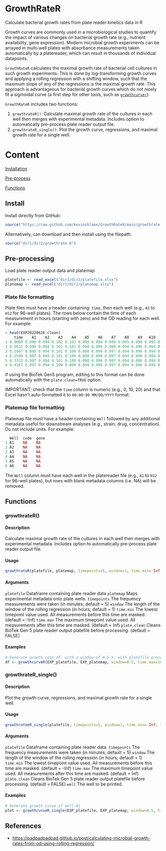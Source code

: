 # GrowthRateR
Calculate bacterial growth rates from plate reader kinetics data in R

Growth curves are commonly used in a microbiological studies to quantify the impact of various changes on bacterial growth rate (e.g., nutrient availability, gene expression). Modern microbial growth experiments can be arrayed in multi-well plates with absorbance measurements taken automatically by a platereader, which can result in thousands of individual datapoints.

`GrowthRateR` calculates the maximal growth rate of bacterial cell cultures in such growth experiments. This is done by log-transforming growth curves and applying a rolling regression with a shifting window, such that the maximum slope of any of the regressions is the maximal growth rate. This approach is advantageous for bacterial growth curves which do not nicely fit a sigmoidal curve (a first step for other tools, such as [`growthcurver`](https://www.rdocumentation.org/packages/growthcurver/versions/0.3.1#)).

`GrowthRateR` includes two functions:

1. `growthrateR()`: Calculate maximal growth rate of the cultures in each well then merges with experimental metadata. Includes option to automatically pre-process plate reader output file. 
2. `growthrateR_single()`: Plot the growth curve, regressions, and maximal growth rate for a single well.


# Content

[Installation](#install)

[Pre-process](#pre-processing)

[Functions](#functions)

## Install

Install directly from GitHub:
```r
source("https://raw.github.com/kevinsblake/GrowthRateR/main/growthrate.R")
```

Alternatively, can download and then install using the filepath:
```r
source("dir1/dir2/growthrate.R")
```

## Pre-processing

Load plate reader output data and platemap

```r
platefile <- read_excel("dir1/dir2/platefile.xlsx")
platemap <- read_excel("dir1/dir2/platemap.xlsx")

```

### Plate file formatting

Plate files must have a header containing: `time`, then each well (e.g., `A1` to `H12` for 96-well plates). The rows below contain the time of each measurement in hours (starting with zero) and the OD reading for each well. For example:

```r
> head(EXP20220626.clean)
    time    A1    A2    A3    A4    A5    A6    A7    A8    A9   A10   A11   A12    B1    B2    B3    B4    B5    B6    B7
1 0.0000 0.098 0.094 0.102 0.102 0.099 0.098 0.098 0.095 0.096 0.095 0.097 0.100 0.095 0.129 0.122 0.119 0.124 0.122 0.124
2 0.0833 0.098 0.094 0.101 0.101 0.098 0.098 0.098 0.094 0.096 0.094 0.096 0.099 0.095 0.129 0.122 0.119 0.123 0.122 0.124
3 0.1667 0.098 0.094 0.101 0.100 0.098 0.098 0.097 0.094 0.096 0.094 0.095 0.099 0.094 0.129 0.123 0.119 0.124 0.123 0.124
4 0.2500 0.097 0.094 0.101 0.100 0.098 0.098 0.097 0.094 0.096 0.094 0.095 0.099 0.094 0.131 0.124 0.121 0.126 0.124 0.127
5 0.3333 0.097 0.094 0.101 0.100 0.098 0.098 0.097 0.094 0.096 0.094 0.095 0.099 0.094 0.134 0.127 0.123 0.128 0.126 0.128
6 0.4167 0.097 0.094 0.100 0.099 0.098 0.098 0.097 0.094 0.096 0.094 0.095 0.099 0.094 0.138 0.131 0.127 0.132 0.130 0.132
```

If using the BioTek Gen5 program, editing to this format can be done automatically with the `plate.clean=TRUE` option.

IMPORTANT: check that the `time` column is numeric (e.g., 0, 10, 20) and that Excel hasn't auto-formatted it to `00:00:00 MM/DD/YYYY` format.

### Platemap file formatting

Platemap file must have a header containing `Well` followed by any additional metadata useful for downstream analyses (e.g., strain, drug, concentration). Do not include units. For example:

```r
  Well  code  gene  
1 A1    NA    NA   
2 A2    NA    NA   
3 A3    NA    NA   
4 A4    NA    NA   
5 A5    NA    NA   
6 A6    NA    NA 
```

The `Well` column must have each well in the platereader file (e.g., `A1` to `H12` for 96-well plates), but rows with blank metadata columns (i.e. NA) will be removed.

## Functions

### growthrateR()

#### Description

Calculate maximal growth rate of the cultures in each well then merges with experimental metadata. Includes option to automatically pre-process plate reader output file. 

#### Usage

```r
growthrateR(platefile, platemap, timepoints=5, window=1, time.min=-Inf, time.max=Inf, plate.clean=FALSE)
```

#### Arguments

`platefile`     Dataframe containing plate reader data
`platemap`      Maps experimental metadata onto plate wells.
`timepoints`    The frequency measurements were taken (in minutes; default = 5)
`window`        The length of the window of the rolling regression (in hours; default = 1)
`time.min`      The lowest timepoint value used. All measurements before this time are masked. (default = -Inf)
`time.max`      The maximum timepoint value used. All measurements after this time are masked. (default = Inf)
`plate.clean`   Cleans BioTek Gen 5 plate reader output platefile before processing. (default = FALSE)

#### Examples

```r
# Generate growth rate df, with a window of 0.5 h, with platefile processing, ignoring measurements after 16h
df <- growthcurveR(EXP_platefile, EXP_platemap, window=0.5, time.max=16, plate.clean=TRUE)
```

### growthrateR_single()

#### Description

Plot the growth curve, regressions, and maximal growth rate for a single well.

#### Usage

```r
growthrateeR_single(platefile, timepoints=5, window=1, time.min=-Inf, time.max=Inf, plate.clean=FALSE, well)
```

#### Arguments

`platefile`     Dataframe containing plate reader data.
`timepoints`    The frequency measurements were taken (in minutes; default = 5)
`window`        The length of the window of the rolling regression (in hours; default = 1)
`time.min`      The lowest timepoint value used. All measurements before this time are masked. (default = -Inf)
`time.max`      The maximum timepoint value used. All measurements after this time are masked. (default = Inf)
`plate.clean`   Cleans BioTek Gen 5 plate reader output platefile before processing. (default = FALSE)
`well`          The well to be printed.

#### Examples

```r
# Generate growth curve of well A1
plot <- growthcurveR_single(EXP_platefile, EXP_platemap, window=0.5, time.max=16, plate.clean=TRUE, well="A1")
```

## References

- https://padpadpadpad.github.io/post/calculating-microbial-growth-rates-from-od-using-rolling-regression/
